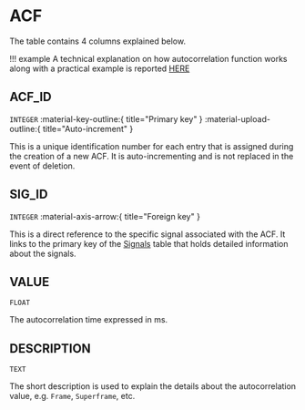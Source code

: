 # ACF
The table contains 4 columns explained below.

!!! example
    A technical explanation on how autocorrelation function works along with a practical example is reported [HERE](../acf_analysis.md)

## ACF_ID
`INTEGER` :material-key-outline:{ title="Primary key" } :material-upload-outline:{ title="Auto-increment" }

This is a unique identification number for each entry that is assigned during the creation of a new ACF. It is auto-incrementing and is not replaced in the event of deletion.

## SIG_ID
`INTEGER` :material-axis-arrow:{ title="Foreign key" }

This is a direct reference to the specific signal associated with the ACF. It links to the primary key of the [Signals](db_signals.md) table that holds detailed information about the signals.

## VALUE
`FLOAT`

The autocorrelation time expressed in ms.

## DESCRIPTION
`TEXT`

The short description is used to explain the details about the autocorrelation value, e.g. `Frame`, `Superframe`, etc.
